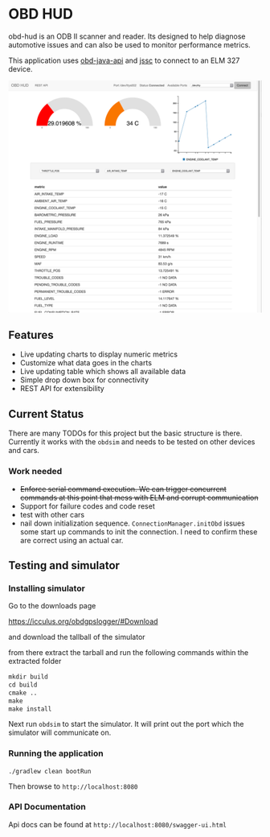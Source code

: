 # OBD HUD

obd-hud is an ODB II scanner and reader. Its designed to help diagnose automotive issues and can also be used to
monitor performance metrics.

This application uses [obd-java-api](https://github.com/pires/obd-java-api) and [jssc](https://github.com/scream3r/java-simple-serial-connector) to connect to an ELM 327 device.

![currentStatus](https://github.com/WhiteBoardDev/obd-hud/blob/master/doc/screen_shot_2016_08_04.png)

## Features

- Live updating charts to display numeric metrics
- Customize what data goes in the charts
- Live updating table which shows all available data
- Simple drop down box for connectivity
- REST API for extensibility

## Current Status

There are many TODOs for this project but the basic structure is there. Currently it works with the `obdsim` and needs to be
tested on other devices and cars.

### Work needed

- ~~Enforce serial command execution. We can trigger concurrent commands at this point that mess with ELM and corrupt communication~~
- Support for failure codes and code reset
- test with other cars
- nail down initialization sequence. `ConnectionManager.initObd` issues some start up commands to init the connection. I need to confirm these
 are correct using an actual car.

## Testing and simulator

### Installing simulator

Go to the downloads page

https://icculus.org/obdgpslogger/#Download

and download the tallball of the simulator

from there extract the tarball and run the following commands within the extracted folder

```
mkdir build
cd build
cmake ..
make
make install
```

Next run `obdsim` to start the simulator. It will print out the port which the simulator will communicate on.

### Running the application

    ./gradlew clean bootRun

Then browse to `http://localhost:8080`

### API Documentation

Api docs can be found at `http://localhost:8080/swagger-ui.html`
